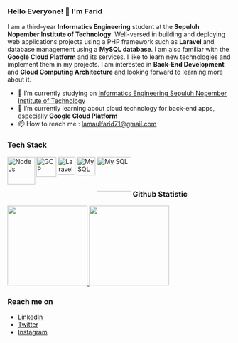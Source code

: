 ### Hello Everyone! 👋 I'm Farid

I am a third-year **Informatics Engineering** student at the **Sepuluh Nopember Institute of Technology**. Well-versed in building and deploying web applications projects using a PHP framework such as **Laravel** and database management using a **MySQL database**. I am also familiar with the **Google Cloud Platform** and its services. I like to learn new technologies and implement them in my projects. I am interested in **Back-End Development** and **Cloud Computing Architecture** and looking forward to learning more about it.

-   🔭 I’m currently studying on <a href="https://www.its.ac.id/id/beranda/">Informatics Engineering Sepuluh Nopember Institute of Technology</a>
-   🌱 I’m currently learning about cloud technology for back-end apps, especially **Google Cloud Platform**
-   📫 How to reach me : lamaulfarid71@gmail.com

### Tech Stack

<a href="https://nodejs.org/en/">
  <img align="left" alt="NodeJs" title="NodeJs" width="62px" src="https://nodejs.org/static/images/logo.svg" />
</a>
<a href="https://cloud.google.com/">
  <img align="left" alt="GCP" title="Google Cloud Platform" width="45px" src="https://seeklogo.com/images/G/google-cloud-logo-ADE788217F-seeklogo.com.png" />
</a>
<a href="https://laravel.com/">
  <img align="left" alt="Laravel" title="Laravel" width="40px" src="https://upload.wikimedia.org/wikipedia/commons/thumb/9/9a/Laravel.svg/115px-Laravel.svg.png?20190820171151" />
</a>
<a href="https://www.mysql.com/">
  <img align="left" alt="My SQL" title="My SQL" width="42px" src="https://iconape.com/wp-content/files/ec/369246/svg/369246.svg" />
</a>
<a href="https://www.mysql.com/">
  <img align="left" alt="My SQL" title="My SQL" width="78px" src="https://www.logo.wine/a/logo/MySQL/MySQL-Logo.wine.svg" />
</a>

<br>
<br>
<br>

### Github Statistic

<p align="left">
<a href="https://github.com/faridlamaul">
  <img height="180em" src="https://github-readme-stats-eight-theta.vercel.app/api?username=faridlamaul&show_icons=true&theme=algolia&include_all_commits=true&count_private=true"/>
  <img height="180em" src="https://github-readme-stats-eight-theta.vercel.app/api/top-langs/?username=faridlamaul&layout=compact&langs_count=8&theme=algolia"/>
</a>
</p>

### Reach me on

-   <a href="https://linkedin.com/in/faridlamaul/">LinkedIn</a>
-   <a href="https://twitter.com/faridlamaul">Twitter</a>
-   <a href="https://instagram.com/faridlamaul">Instagram</a>

<!-- test -->
